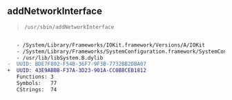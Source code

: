## addNetworkInterface

> `/usr/sbin/addNetworkInterface`

```diff

   - /System/Library/Frameworks/IOKit.framework/Versions/A/IOKit
   - /System/Library/Frameworks/SystemConfiguration.framework/SystemConfiguration
   - /usr/lib/libSystem.B.dylib
-  UUID: BDE7F802-F54B-36F7-9F3B-7732BB2DBA07
+  UUID: 43E9ABBB-F37A-3D23-901A-CC0B8CEB1812
   Functions: 3
   Symbols:   77
   CStrings:  74

```
